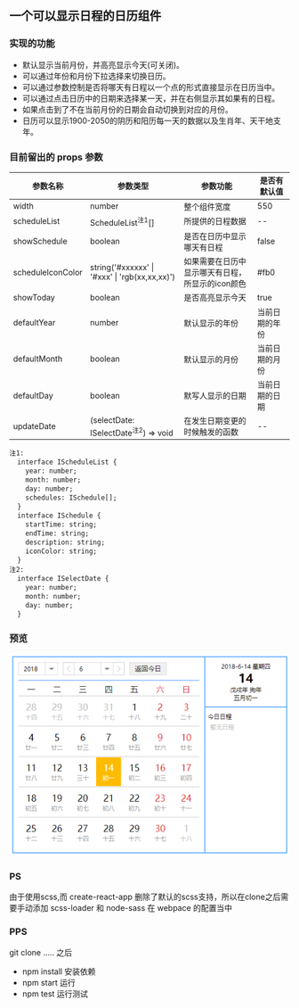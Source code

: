 ## 一个可以显示日程的日历组件

### 实现的功能
* 默认显示当前月份，并高亮显示今天(可关闭)。
* 可以通过年份和月份下拉选择来切换日历。
* 可以通过参数控制是否将哪天有日程以一个点的形式直接显示在日历当中。
* 可以通过点击日历中的日期来选择某一天，并在右侧显示其如果有的日程。
* 如果点击到了不在当前月份的日期会自动切换到对应的月份。
* 日历可以显示1900-2050的阴历和阳历每一天的数据以及生肖年、天干地支年。

### 目前留出的 props 参数
|参数名称|参数类型|参数功能|是否有默认值|
|-------|-------|-------|-------|
|width|number|整个组件宽度|550|
|scheduleList|ScheduleList<sup>注1</sup>[]|所提供的日程数据| -- |
|showSchedule|boolean|是否在日历中显示哪天有日程|false|
|scheduleIconColor|string('#xxxxxx' \| '#xxx' \| 'rgb(xx,xx,xx)')|如果需要在日历中显示哪天有日程，所显示的icon颜色|#fb0|
|showToday|boolean|是否高亮显示今天|true|
|defaultYear|number|默认显示的年份|当前日期的年份|
|defaultMonth|boolean|默认显示的月份|当前日期的月份|
|defaultDay|boolean|默写人显示的日期|当前日期的日期|
|updateDate|(selectDate: ISelectDate<sup>注2</sup>) => void|在发生日期变更的时候触发的函数|--|

    注1:
      interface IScheduleList {
        year: number;
        month: number;
        day: number;
        schedules: ISchedule[];
      }
      interface ISchedule {
        startTime: string;
        endTime: string;
        description: string;
        iconColor: string;
      }
    注2:
      interface ISelectDate {
        year: number;
        month: number;
        day: number;
      }

### 预览
![预览图片](./assets/demo.png)

### PS
由于使用scss,而 create-react-app 删除了默认的scss支持，所以在clone之后需要手动添加 scss-loader 和 node-sass 在 webpace 的配置当中

### PPS
git clone ..... 之后 
- npm install 安装依赖
- npm start 运行
- npm test 运行测试